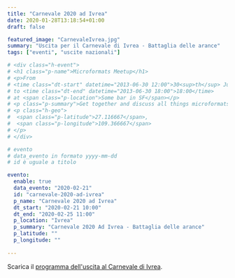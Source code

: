 ```yaml
---
title: "Carnevale 2020 ad Ivrea"
date: 2020-01-28T13:18:54+01:00
draft: false

featured_image: "CarnevaleIvrea.jpg"
summary: "Uscita per il Carnevale di Ivrea - Battaglia delle arance"
tags: ["eventi", "uscite nazionali"]

# <div class="h-event">
# <h1 class="p-name">Microformats Meetup</h1>
# <p>From 
# <time class="dt-start" datetime="2013-06-30 12:00">30<sup>th</sup> June 2013, 12:00</time>
# to <time class="dt-end" datetime="2013-06-30 18:00">18:00</time>
# at <span class="p-location">Some bar in SF</span></p>
# <p class="p-summary">Get together and discuss all things microformats-related.</p>
# <p class="h-geo">
#  <span class="p-latitude">27.116667</span>,
#  <span class="p-longitude">109.366667</span>
# </p>
# </div>

# evento 
# data_evento in formato yyyy-mm-dd
# id è uguale a titolo

evento:
  enable: true
  data_evento: "2020-02-21"
  id: "carnevale-2020-ad-ivrea"
  p_name: "Carnevale 2020 ad Ivrea"
  dt_start: "2020-02-21 10:00"
  dt_end: "2020-02-25 11:00"
  p_location: "Ivrea"
  p_summary: "Carnevale 2020 Ad Ivrea - Battaglia delle arance"
  p_latitude: ""
  p_longitude: ""
  
---
```



Scarica il [programma dell'uscita al Carnevale di Ivrea](ProgrammaCarnevaleIvrea.pdf).